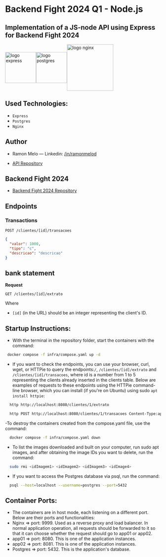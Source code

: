 # Backend Fight 2024 Q1 - Node.js

## Implementation of a JS-node API using Express for Backend Fight 2024

<div style="display: flex; align-items: center;">
  <img src="https://user-images.githubusercontent.com/25181517/183859966-a3462d8d-1bc7-4880-b353-e2cbed900ed6.png" alt="logo express" width="100" height="auto">
  <img src="https://upload.wikimedia.org/wikipedia/commons/2/29/Postgresql_elephant.svg" alt="logo postgres" width="100" height="auto">
 <img src="https://upload.wikimedia.org/wikipedia/commons/c/c5/Nginx_logo.svg" alt="logo nginx" width="150" height="auto">
</div>

## Used Technologies:

- `Express`
- `Postgres`
- `Nginx`

## Author

- Ramon Melo — Linkedin: [/in/ramonmelod](https://www.linkedin.com/in/ramonmelod/)

- [API Repository](https://github.com/Ramonmelod/rinha-de-backend-2024-q1-nodejs)

## Backend Fight 2024

- [Backend Fight 2024 Repository](https://github.com/zanfranceschi/rinha-de-backend-2024-q1)

## Endpoints

### Transactions

`POST /clientes/[id]/transacoes`

```json
{
  "valor": 1000,
  "tipo": "c",
  "descricao": "descricao"
}
```

## bank statement

**Request**

`GET /clientes/[id]/extrato`

Where

- `[id]` (in the URL) should be an integer representing the client's ID.

## Startup Instructions:

- With the terminal in the repository folder, start the containers with the command:
 
```sh
 docker compose -f infra/compose.yaml up -d
```
  
- If you want to check the endpoints, you can use your browser, curl, wget, or HTTPie to query the endpoints:`/`, `/clientes/[id]/extrato` and `/clientes/[id]/transacoes`,  where id is a number from 1 to 5 representing the clients already inserted in the clients table. Below are examples of requests to these endpoints using the HTTPie command-line browser, which you can install (if you're on Ubuntu) using sudo `apt install httpie`:
  
```sh
  http http://localhost:8080/clientes/1/extrato
```
```sh
  http POST http://localhost:8080/clientes/1/transacoes Content-Type:application/json <<< '{"valor": 500,"tipo" : "c","descricao": "Pix do nubank"}'
```
-To destroy the containers created from the compose.yaml file, use the command:

```sh
  docker compose -f infra/compose.yaml down
```

- To list the images downloaded and built on your computer, run sudo apt images, and after obtaining the image IDs you want to delete, run the command:
  
```sh
  sudo rmi <idImagem1> <idImagem2> <idImagem3> <idImage4>
```

- If you want to access the Postgres database via psql, run the command:
  
 ```sh  
   psql --host=localhost --username=postgres --port=5432
 ```

## Container Ports:

- The containers are in host mode, each listening on a different port. Below are their ports and functionalities:
- Nginx => port: 9999. Used as a reverse proxy and load balancer. In normal application operation, all requests should be forwarded to it so that it can choose whether the request should go to app01 or app02.
- app01 => port: 8080. This is one of the application instances.
- app02 => port: 8081. This is one of the application instances.
- Postgres => port: 5432. This is the application's database.
